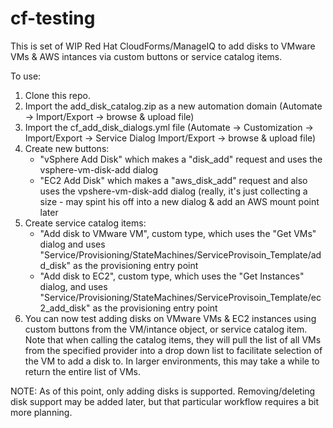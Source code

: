 # cf-testing

This is set of WIP Red Hat CloudForms/ManageIQ to add disks to VMware VMs & AWS intances via custom buttons or service catalog items.


To use: 

1. Clone this repo.
2. Import the add_disk_catalog.zip as a new automation domain (Automate -> Import/Export -> browse & upload file)
3. Import the cf_add_disk_dialogs.yml file (Automate -> Customization -> Import/Export -> Service Dialog Import/Export -> browse & upload file)
4. Create new buttons:
   * "vSphere Add Disk" which makes a "disk_add" request and uses the vsphere-vm-disk-add dialog
   * "EC2 Add Disk" which makes a "aws_disk_add" request and also uses the vpshere-vm-disk-add dialog (really, it's just collecting a size - may spint his off into a new dialog & add an AWS mount point later
6. Create service catalog items:
   * "Add disk to VMware VM", custom type, which uses the "Get VMs" dialog and uses "Service/Provisioning/StateMachines/ServiceProvisoin_Template/add_disk" as the provisioning entry point
   * "Add disk to EC2", custom type, which uses the "Get Instances" dialog, and uses "Service/Provisioning/StateMachines/ServiceProvisoin_Template/ec2_add_disk" as the provisioning entry point
7. You can now test adding disks on VMware VMs & EC2 instances using custom buttons from the VM/intance object, or service catalog item.  Note that when calling the catalog items, they will pull the list of all VMs from the specified provider into a drop down list to facilitate selection of the VM to add a disk to.  In larger environments, this may take a while to return the entire list of VMs.

NOTE: As of this point, only adding disks is supported.  Removing/deleting disk support may be added later, but that particular workflow requires a bit more planning.  
